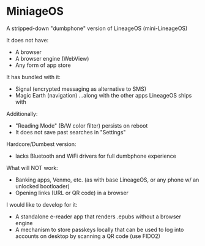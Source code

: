 # MiniageOS
A stripped-down "dumbphone" version of LineageOS (mini-LineageOS)

It does not have:
- A browser
- A browser engine (WebView)
- Any form of app store

It has bundled with it:
- Signal (encrypted messaging as alternative to SMS)
- Magic Earth (navigation)
...along with the other apps LineageOS ships with

Additionally:
- "Reading Mode" (B/W color filter) persists on reboot
- It does not save past searches in "Settings"

Hardcore/Dumbest version:
- lacks Bluetooth and WiFi drivers for full dumbphone experience

What will NOT work:
- Banking apps, Venmo, etc. (as with base LineageOS, or any phone w/ an unlocked bootloader)
- Opening links (URL or QR code) in a browser

I would like to develop for it:
- A standalone e-reader app that renders .epubs without a browser engine
- A mechanism to store passkeys locally that can be used to log into accounts on desktop by scanning a QR code (use FIDO2)
